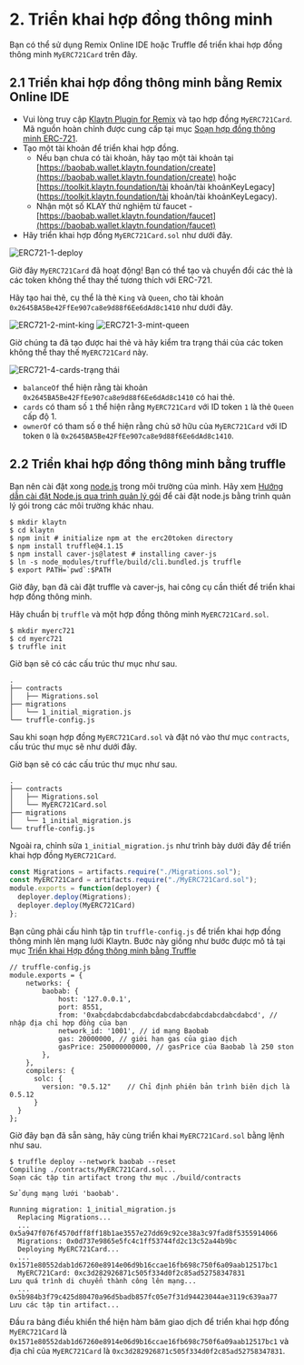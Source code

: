 # 2. Triển khai hợp đồng thông minh

Bạn có thể sử dụng Remix Online IDE hoặc Truffle để triển khai hợp đồng thông minh `MyERC721Card` trên đây.

## 2.1 Triển khai hợp đồng thông minh bằng Remix Online IDE <a id="2-1-deploying-smart-contract-using-klaytn-ide"></a>

* Vui lòng truy cập [Klaytn Plugin for Remix](https://ide.klaytn.foundation) và tạo hợp đồng `MyERC721Card`. Mã nguồn hoàn chỉnh được cung cấp tại mục [Soạn hợp đồng thông minh ERC-721](1-erc721.md).
* Tạo một tài khoản để triển khai hợp đồng.
  * Nếu bạn chưa có tài khoản, hãy tạo một tài khoản tại [https://baobab.wallet.klaytn.foundation/create](https://baobab.wallet.klaytn.foundation/create) hoặc [https://toolkit.klaytn.foundation/tài khoản/tài khoảnKeyLegacy](https://toolkit.klaytn.foundation/tài khoản/tài khoảnKeyLegacy).
  * Nhận một số KLAY thử nghiệm từ faucet - [https://baobab.wallet.klaytn.foundation/faucet](https://baobab.wallet.klaytn.foundation/faucet)
* Hãy triển khai hợp đồng `MyERC721Card.sol` như dưới đây.

![ERC721-1-deploy](images/erc721-1-deploy.png)

Giờ đây `MyERC721Card` đã hoạt động! Bạn có thể tạo và chuyển đổi các thẻ là các token không thể thay thế tương thích với ERC-721.

Hãy tạo hai thẻ, cụ thể là thẻ `King` và `Queen`, cho tài khoản `0x2645BA5Be42FfEe907ca8e9d88f6Ee6dAd8c1410` như dưới đây.

![ERC721-2-mint-king](images/erc721-2-mint-king.png) ![ERC721-3-mint-queen](images/erc721-3-mint-queen.png)

Giờ chúng ta đã tạo được hai thẻ và hãy kiểm tra trạng thái của các token không thể thay thế `MyERC721Card` này.

![ERC721-4-cards-trạng thái](images/erc721-4-cards-status.png)

* `balanceOf` thể hiện rằng tài khoản `0x2645BA5Be42FfEe907ca8e9d88f6Ee6dAd8c1410` có hai thẻ.
* `cards` có tham số `1` thể hiện rằng `MyERC721Card` với ID token `1` là thẻ `Queen` cấp độ 1.
* `ownerOf` có tham số `0` thể hiện rằng chủ sở hữu của `MyERC721Card` với ID token `0` là `0x2645BA5Be42FfEe907ca8e9d88f6Ee6dAd8c1410`.

## 2.2 Triển khai hợp đồng thông minh bằng truffle <a href="#2-2-deploying-smart-contract-using-truffle" id="2-2-deploying-smart-contract-using-truffle"></a>

Bạn nên cài đặt xong [node.js](https://nodejs.org/) trong môi trường của mình. Hãy xem [Hướng dẫn cài đặt Node.js qua trình quản lý gói](https://nodejs.org/en/download/package-manager/) để cài đặt node.js bằng trình quản lý gói trong các môi trường khác nhau.

```
$ mkdir klaytn
$ cd klaytn
$ npm init # initialize npm at the erc20token directory
$ npm install truffle@4.1.15
$ npm install caver-js@latest # installing caver-js
$ ln -s node_modules/truffle/build/cli.bundled.js truffle
$ export PATH=`pwd`:$PATH
```

Giờ đây, bạn đã cài đặt truffle và caver-js, hai công cụ cần thiết để triển khai hợp đồng thông minh.

Hãy chuẩn bị `truffle` và một hợp đồng thông minh `MyERC721Card.sol`.

```
$ mkdir myerc721
$ cd myerc721
$ truffle init
```

Giờ bạn sẽ có các cấu trúc thư mục như sau.

```
.
├── contracts
│   ├── Migrations.sol
├── migrations
│   └── 1_initial_migration.js
└── truffle-config.js
```

Sau khi soạn hợp đồng `MyERC721Card.sol` và đặt nó vào thư mục `contracts`, cấu trúc thư mục sẽ như dưới đây.

Giờ bạn sẽ có các cấu trúc thư mục như sau.

```
.
├── contracts
│   ├── Migrations.sol
│   └── MyERC721Card.sol
├── migrations
│   └── 1_initial_migration.js
└── truffle-config.js
```

Ngoài ra, chỉnh sửa `1_initial_migration.js` như trình bày dưới đây để triển khai hợp đồng `MyERC721Card`.

```javascript
const Migrations = artifacts.require("./Migrations.sol");
const MyERC721Card = artifacts.require("./MyERC721Card.sol");
module.exports = function(deployer) {
  deployer.deploy(Migrations);
  deployer.deploy(MyERC721Card)
};
```

Bạn cũng phải cấu hình tập tin `truffle-config.js` để triển khai hợp đồng thông minh lên mạng lưới Klaytn. Bước này giống như bước được mô tả tại mục [Triển khai Hợp đồng thông minh bằng Truffle](../../../getting-started/quick-start/deploy-a-smart-contract.md#deploying-a-smart-contract-using-truffle)

```
// truffle-config.js
module.exports = {
    networks: {
        baobab: {
            host: '127.0.0.1',
            port: 8551,
            from: '0xabcdabcdabcdabcdabcdabcdabcdabcdabcdabcd', // nhập địa chỉ hợp đồng của bạn
            network_id: '1001', // id mạng Baobab
            gas: 20000000, // giới hạn gas của giao dịch
            gasPrice: 250000000000, // gasPrice của Baobab là 250 ston
        },
    },
    compilers: {
      solc: {
        version: "0.5.12"    // Chỉ định phiên bản trình biên dịch là 0.5.12
      }
  }
};
```

Giờ đây bạn đã sẵn sàng, hãy cùng triển khai `MyERC721Card.sol` bằng lệnh như sau.

```
$ truffle deploy --network baobab --reset
Compiling ./contracts/MyERC721Card.sol...
Soạn các tập tin artifact trong thư mục ./build/contracts

Sử dụng mạng lưới 'baobab'.

Running migration: 1_initial_migration.js
  Replacing Migrations...
  ... 0x5a947f076f4570dff8ff18b1ae3557e27dd69c92ce38a3c97fad8f5355914066
  Migrations: 0x0d737e9865e5fc4c1ff53744fd2c13c52a44b9bc
  Deploying MyERC721Card...
  ... 0x1571e80552dab1d67260e8914e06d9b16ccae16fb698c750f6a09aab12517bc1
  MyERC721Card: 0xc3d282926871c505f334d0f2c85ad52758347831
Lưu quá trình di chuyển thành công lên mạng...
  ... 0x5b984b3f79c425d80470a96d5badb857fc05e7f31d94423044ae3119c639aa77
Lưu các tập tin artifact...
```

Đầu ra bảng điều khiển thể hiện hàm băm giao dịch để triển khai hợp đồng `MyERC721Card` là `0x1571e80552dab1d67260e8914e06d9b16ccae16fb698c750f6a09aab12517bc1` và địa chỉ của `MyERC721Card` là `0xc3d282926871c505f334d0f2c85ad52758347831`.
